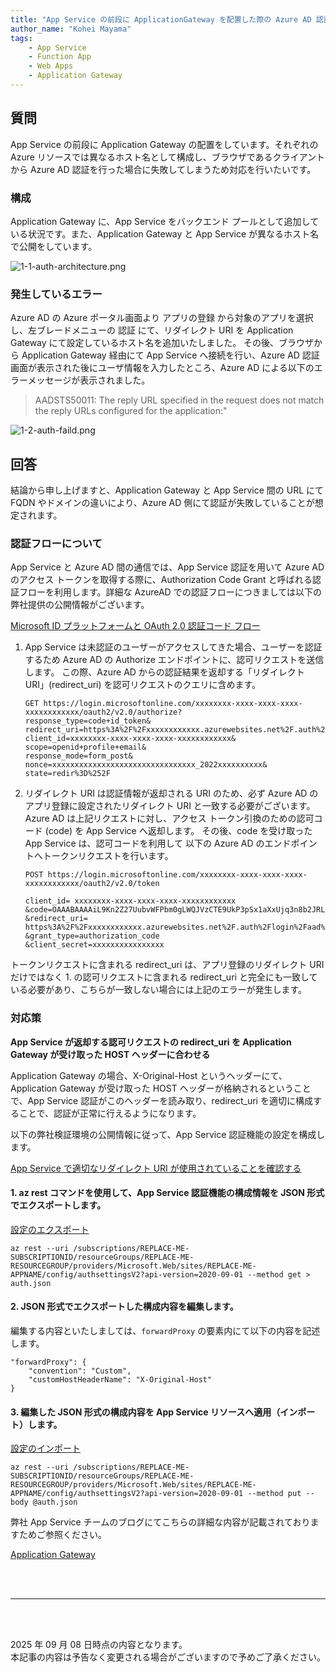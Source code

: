 ```yaml
---
title: "App Service の前段に ApplicationGateway を配置した際の Azure AD 認証"
author_name: "Kohei Mayama"
tags:
    - App Service
    - Function App
    - Web Apps
    - Application Gateway
---
```


## 質問
App Service の前段に Application Gateway の配置をしています。それぞれの Azure リソースでは異なるホスト名として構成し、ブラウザであるクライアントから Azure AD 認証を行った場合に失敗してしまうため対応を行いたいです。

### 構成
Application Gateway に、App Service をバックエンド プールとして追加している状況です。また、Application Gateway と App Service が異なるホスト名で公開をしています。

![1-1-auth-architecture.png]({{site.baseurl}}/media/2022/03/1-1-auth-architecture.png)

### 発生しているエラー
Azure AD の Azure ポータル画面より アプリの登録 から対象のアプリを選択し、左ブレードメニューの 認証 にて、リダイレクト URI を Application Gateway にて設定しているホスト名を追加いたしました。
その後、ブラウザから Application Gateway 経由にて App Service へ接続を行い、Azure AD 認証画面が表示された後にユーザ情報を入力したところ、Azure AD による以下のエラーメッセージが表示されました。

> AADSTS50011: The reply URL specified in the request does not match the reply URLs configured for the application:"

![1-2-auth-faild.png]({{site.baseurl}}/media/2022/03/1-2-auth-faild.png)

## 回答
結論から申し上げますと、Application Gateway と App Service 間の URL にて FQDN やドメインの違いにより、Azure AD 側にて認証が失敗していることが想定されます。

### 認証フローについて
App Service と Azure AD 間の通信では、App Service 認証を用いて Azure AD のアクセス トークンを取得する際に、Authorization Code Grant と呼ばれる認証フローを利用します。詳細な AzureAD での認証フローにつきましては以下の弊社提供の公開情報がございます。

[Microsoft ID プラットフォームと OAuth 2.0 認証コード フロー](https://learn.microsoft.com/ja-jp/entra/identity-platform/v2-oauth2-auth-code-flow)


1. App Service は未認証のユーザーがアクセスしてきた場合、ユーザーを認証するため Azure AD の Authorize エンドポイントに、認可リクエストを送信します。
この際、Azure AD からの認証結果を返却する「リダイレクト URI」(redirect_uri) を認可リクエストのクエリに含めます。

    ``` 
    GET https://login.microsoftonline.com/xxxxxxxx-xxxx-xxxx-xxxx-xxxxxxxxxxxx/oauth2/v2.0/authorize?
    response_type=code+id_token&
    redirect_uri=https%3A%2F%2Fxxxxxxxxxxxx.azurewebsites.net%2F.auth%2Flogin%2Faad%2Fcallback&
    client_id=xxxxxxxx-xxxx-xxxx-xxxx-xxxxxxxxxxxx&
    scope=openid+profile+email&
    response_mode=form_post&
    nonce=xxxxxxxxxxxxxxxxxxxxxxxxxxxxxxxx_2022xxxxxxxxxx&
    state=redir%3D%252F
    ```
 
2. リダイレクト URI は認証情報が返却される URI のため、必ず Azure AD のアプリ登録に設定されたリダイレクト URI と一致する必要がございます。Azure AD は上記リクエストに対し、アクセス トークン引換のための認可コード (code) を App Service へ返却します。
その後、code を受け取った App Service は、認可コードを利用して 以下の Azure AD のエンドポイントへトークンリクエストを行います。

    ```
    POST https://login.microsoftonline.com/xxxxxxxx-xxxx-xxxx-xxxx-xxxxxxxxxxxx/oauth2/v2.0/token
    
    client_id= xxxxxxxx-xxxx-xxxx-xxxx-xxxxxxxxxxxx
    &code=OAAABAAAAiL9Kn2Z27UubvWFPbm0gLWQJVzCTE9UkP3pSx1aXxUjq3n8b2JRLk4OxVXr...
    &redirect_uri= https%3A%2F%2Fxxxxxxxxxxxx.azurewebsites.net%2F.auth%2Flogin%2Faad%2Fcallback&
    &grant_type=authorization_code
    &client_secret=xxxxxxxxxxxxxxxx
    ```

トークンリクエストに含まれる redirect_uri は、アプリ登録のリダイレクト URI だけではなく  1. の認可リクエストに含まれる redirect_uri と完全にも一致している必要があり、こちらが一致しない場合には上記のエラーが発生します。


### 対応策
**App Service が返却する認可リクエストの redirect_uri を Application Gateway が受け取った HOST ヘッダーに合わせる**

Application Gateway の場合、X-Original-Host というヘッダーにて、Application Gateway  が受け取った HOST ヘッダーが格納されるということで、App Service 認証がこのヘッダーを読み取り、redirect_uri を適切に構成することで、認証が正常に行えるようになります。


以下の弊社検証環境の公開情報に従って、App Service 認証機能の設定を構成します。

[App Service で適切なリダイレクト URI が使用されていることを確認する](https://learn.microsoft.com/ja-jp/azure/app-service/overview-authentication-authorization#ensure-that-app-service-is-using-the-right-redirect-uri)


#### 1. az rest コマンドを使用して、App Service 認証機能の構成情報を JSON 形式でエクスポートします。

[設定のエクスポート](https://learn.microsoft.com/ja-jp/azure/app-service/overview-authentication-authorization#export-settings)

```
az rest --uri /subscriptions/REPLACE-ME-SUBSCRIPTIONID/resourceGroups/REPLACE-ME-RESOURCEGROUP/providers/Microsoft.Web/sites/REPLACE-ME-APPNAME/config/authsettingsV2?api-version=2020-09-01 --method get > auth.json
```

#### 2.  JSON 形式でエクスポートした構成内容を編集します。
編集する内容といたしましては、`forwardProxy` の要素内にて以下の内容を記述します。

```
"forwardProxy": {
    "convention": "Custom",
    "customHostHeaderName": "X-Original-Host"
}
```

#### 3. 編集した JSON 形式の構成内容を App Service リソースへ適用（インポート）します。

[設定のインポート](https://learn.microsoft.com/ja-jp/azure/app-service/overview-authentication-authorization#import-settings)

```
az rest --uri /subscriptions/REPLACE-ME-SUBSCRIPTIONID/resourceGroups/REPLACE-ME-RESOURCEGROUP/providers/Microsoft.Web/sites/REPLACE-ME-APPNAME/config/authsettingsV2?api-version=2020-09-01 --method put --body @auth.json
```

弊社 App Service チームのブログにてこちらの詳細な内容が記載されておりますためご参照ください。

[Application Gateway](https://azure.github.io/AppService/2021/03/26/Secure-resilient-site-with-custom-domain.html#application-gateway)

<br>
<br>

---

<br>
<br>

2025 年 09 月 08 日時点の内容となります。<br>
本記事の内容は予告なく変更される場合がございますので予めご了承ください。

<br>
<br>
